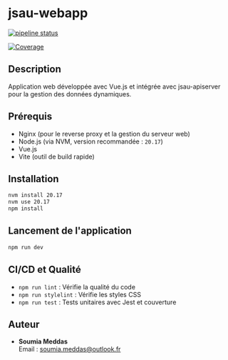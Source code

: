 # jsau-webapp
[![pipeline status](https://gitlab.sorbonne-paris-nord.fr/11924788/jsau-webapp/badges/main/pipeline.svg)](https://gitlab.sorbonne-paris-nord.fr/11924788/jsau-webapp/-/pipelines)

[![Coverage](https://gitlab.sorbonne-paris-nord.fr/11924788/jsau-webapp/badges/main/coverage.svg)](https://gitlab.sorbonne-paris-nord.fr/11924788/jsau-jsau-webapp/-/commits/main)

## Description
Application web développée avec Vue.js et intégrée avec jsau-apiserver pour la gestion des données dynamiques.

## Prérequis
- Nginx (pour le reverse proxy et la gestion du serveur web)
- Node.js (via NVM, version recommandée : `20.17`)
- Vue.js
- Vite (outil de build rapide)

## Installation
```sh
nvm install 20.17
nvm use 20.17
npm install
```

## Lancement de l'application
```sh
npm run dev
```

## CI/CD et Qualité
- `npm run lint` : Vérifie la qualité du code
- `npm run stylelint` : Vérifie les styles CSS
- `npm run test` : Tests unitaires avec Jest et couverture

## Auteur
- **Soumia Meddas**  
  Email : soumia.meddas@outlook.fr
